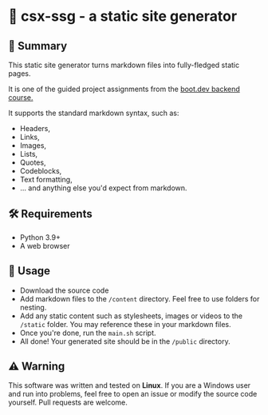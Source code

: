 # 🤖 csx-ssg - a static site generator

## 📄 Summary
This static site generator turns markdown files into fully-fledged static pages.

It is one of the guided project assignments from the [boot.dev backend course.](https://www.boot.dev/learn/build-static-site-generator)

It supports the standard markdown syntax, such as:
- Headers,
- Links,
- Images,
- Lists,
- Quotes,
- Codeblocks,
- Text formatting,
- ... and anything else you'd expect from markdown.


## 🛠 Requirements
- Python 3.9+
- A web browser


## 🚀 Usage
- Download the source code
- Add markdown files to the `/content` directory. Feel free to use folders for nesting.
- Add any static content such as stylesheets, images or videos to the `/static` folder. You may reference these in your markdown files.
- Once you're done, run the `main.sh` script.
- All done! Your generated site should be in the `/public` directory.


## ⚠ Warning
This software was written and tested on **Linux**.
If you are a Windows user and run into problems, feel free to open an issue or
modify the source code yourself.
Pull requests are welcome.
